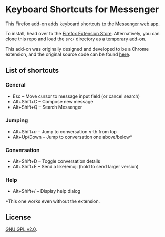 # Keyboard Shortcuts for Messenger

This Firefox add-on adds keyboard shortcuts to the [Messenger web app](http://messenger.com).

To install, head over to the [Firefox Extension Store](https://addons.mozilla.org/en-US/firefox/addon/keyboardshortcutsformessenger/).
Alternatively, you can clone this repo and load the `src/` directory as a [temporary add-on](https://developer.mozilla.org/en-US/docs/Tools/about%3Adebugging#Enabling_add-on_debugging).

This add-on was originally designed and developed to be a Chrome extension, and the original source code can be found [here](https://github.com/guoguo12/messenger-shortcuts).

## List of shortcuts
### General
* Esc &ndash; Move cursor to message input field (or cancel search)
* Alt+Shift+C &ndash; Compose new message
* Alt+Shift+Q &ndash; Search Messenger

### Jumping
* Alt+Shift+<i>n</i> &ndash; Jump to conversation <i>n</i>-th from top
* Alt+Up/Down &ndash; Jump to conversation one above/below*

### Conversation
* Alt+Shift+D &ndash; Toggle conversation details
* Alt+Shift+E &ndash; Send a like/emoji (hold to send larger version)

### Help
* Alt+Shift+/ &ndash; Display help dialog

*This one works even without the extension.

## License

[GNU GPL v2.0](https://www.gnu.org/licenses/gpl-2.0.txt).
